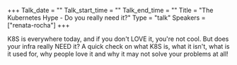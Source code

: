 +++
Talk_date = ""
Talk_start_time = ""
Talk_end_time = ""
Title = "The Kubernetes Hype - Do you really need it?"
Type = "talk"
Speakers = ["renata-rocha"]
+++

K8S is everywhere today, and if you don't LOVE it, you're not cool. But does your infra really NEED it? A quick check on what K8S is, what it isn't, what is it used for, why people love it and why it may not solve your problems at all!
